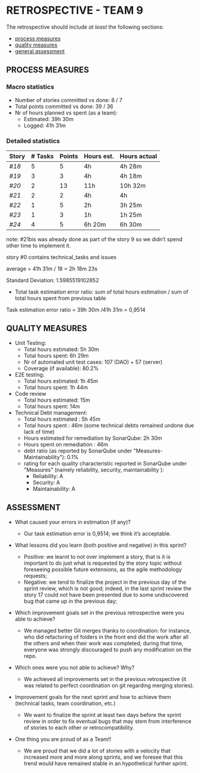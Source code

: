RETROSPECTIVE - TEAM 9
=====================================

The retrospective should include _at least_ the following
sections:

- [process measures](#process-measures)
- [quality measures](#quality-measures)
- [general assessment](#assessment)

## PROCESS MEASURES

### Macro statistics
- Number of stories committed vs done: 8 / 7
- Total points committed vs done: 39 / 36
- Nr of hours planned vs spent (as a team):
	- Estimated: 39h 30m
	- Logged:	41h 31m

### Detailed statistics

| Story  | # Tasks | Points | Hours est. | Hours actual |
|--------|---------|--------|------------|--------------|
| _#18_  |    5    |    5   |     4h     |   4h 28m     |
| _#19_  |    3    |    3   |     4h     |   4h 18m     |
| _#20_  |    2    |   13   |    11h     |  10h 32m     |
| _#21_  |    2    |    2   |    4h      |     4h       |
| _#22_  |    1    |    5   |    2h      |   3h 25m     |
| _#23_  |    1    |    3   |    1h      |   1h 25m     |
| _#24_  |    4    |    5   |  6h 20m    |   6h 30m     |

note: #21bis was already done as part of the story 9 so we didn’t spend other time to implement it.

story #0 contains technical_tasks and issues

average = 41h 31m / 18 = 2h 18m 23s

Standard Deviation: 1.5985519102852

- Total task estimation error ratio: sum of total hours estimation / sum of total hours spent from previous table

Task estimation error ratio = 39h 30m /41h 31m = 0,9514

## QUALITY MEASURES	
- Unit Testing:
    - Total hours estimated: 5h 30m
    - Total hours spent: 6h 29m
    - Nr of automated unit test cases: 107 (DAO) + 57 (server)
    - Coverage (if available): 80.2%
- E2E testing:
     - Total hours estimated: 1h 45m
    - Total hours spent: 1h 44m
- Code review
     - Total hours estimated: 15m
     - Total hours spent: 14m  
- Technical Debt management:
     - Total hours estimated : 5h 45m 
     - Total hours spent : 46m (some technical debts remained undone due lack of time)
     - Hours estimated for remediation by SonarQube: 2h 30m
     - Hours spent on remediation : 46m
     - debt ratio (as reported by SonarQube under "Measures-Maintainability"): 0.1%
     - rating for each quality characteristic reported in SonarQube under "Measures" (namely reliability, security, maintainability ):
 		- Reliability: A
 		- Security: A
 		- Maintainability: A

## ASSESSMENT
- What caused your errors in estimation (if any)?
	- Our task estimation error is 0,9514; we think it’s acceptable.

- What lessons did you learn (both positive and negative) in this sprint?
	- Positive: we learnt to not over implement a story, that is it is important to do just what is requested by the story topic without foreseeing possible future extensions, as the agile methodology requests;
    - Negative: we tend to finalize the project in the previous day of the sprint review, which is not good; indeed, in the last sprint review the story 17 could not have been presented due to some undiscovered bug that came up in the previous day;

- Which improvement goals set in the previous retrospective were you able to achieve?
	- We managed better Git merges thanks to coordination: for instance, who did refactoring of folders in the front end did the work after all the others and when their work was completed; during that time, everyone was strongly discouraged to push any modification on the repo.

- Which ones were you not able to achieve? Why?
	- We achieved all improvements set in the previous retrospective (it was related to perfect coordination on git regarding merging stories).

- Improvement goals for the next sprint and how to achieve them (technical tasks, team coordination, etc.)
	- We want to finalize the sprint at least two days before the sprint review in order to fix eventual bugs that may stem from interference of stories to each other or retrocompatibility.

- One thing you are proud of as a Team!!
	- We are proud that we did a lot of stories with a velocity that increased more and more along sprints, and we foresee that this trend would have remained stable in an hypothetical further sprint.
